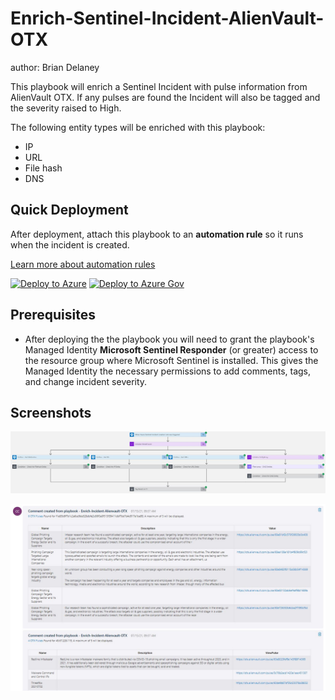 # Enrich-Sentinel-Incident-AlienVault-OTX

author: Brian Delaney

This playbook will enrich a Sentinel Incident with pulse information from AlienVault OTX.  If any pulses are found the Incident will also be tagged and the severity raised to High.

The following entity types will be enriched with this playbook:

- IP
- URL
- File hash
- DNS


## Quick Deployment

After deployment, attach this playbook to an **automation rule** so it runs when the incident is created.

[Learn more about automation rules](https://docs.microsoft.com/azure/sentinel/automate-incident-handling-with-automation-rules#creating-and-managing-automation-rules)

[![Deploy to Azure](https://aka.ms/deploytoazurebutton)](https://portal.azure.com/#create/Microsoft.Template/uri/https%3A%2F%2Fraw.githubusercontent.com%2FAzure%2FAzure-Sentinel%2Fmaster%2FPlaybooks%2FEnrich-Sentinel-Incident-AlienVault-OTX%2Fazuredeploy.json)
[![Deploy to Azure Gov](https://aka.ms/deploytoazuregovbutton)](https://portal.azure.us/#create/Microsoft.Template/uri/https%3A%2F%2Fraw.githubusercontent.com%2FAzure%2FAzure-Sentinel%2Fmaster%2FPlaybooks%2FEnrich-Sentinel-Incident-AlienVault-OTX%2Fazuredeploy.json)

## Prerequisites

- After deploying the the playbook you will need to grant the playbook's Managed Identity **Microsoft Sentinel Responder** (or greater) access to the resource group where Microsoft Sentinel is installed. This gives the Managed Identity the necessary permissions to add comments, tags, and change incident severity.
                                                                                                                                     
## Screenshots
![Designer](./images/designerLight.jpg)

![Incident Comments](./images/comment-light.jpg)
